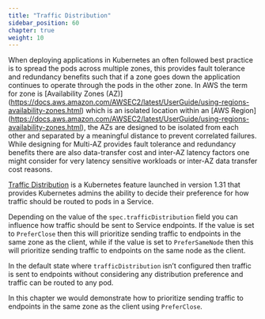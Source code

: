 ```yaml
---
title: "Traffic Distribution"
sidebar_position: 60
chapter: true
weight: 10
---
```


When deploying applications in Kubernetes an often followed best practice is to spread the pods across multiple zones, this provides fault tolerance and redundancy benefits such that if a zone goes down the application continues to operate through the pods in the other zone.
In AWS the term for zone is [Availability Zones (AZ)] (https://docs.aws.amazon.com/AWSEC2/latest/UserGuide/using-regions-availability-zones.html) which is an isolated location within an [AWS Region] (https://docs.aws.amazon.com/AWSEC2/latest/UserGuide/using-regions-availability-zones.html), the AZs are designed to be isolated from each other and separated by a meaningful distance to prevent correlated failures.
While designing for Multi-AZ provides fault tolerance and redundancy benefits there are also data-transfer cost and inter-AZ latency factors one might consider for very latency sensitive workloads or inter-AZ data transfer cost reasons. 

[Traffic Distribution](https://kubernetes.io/docs/reference/networking/virtual-ips/#traffic-distribution) is a Kubernetes feature launched in version 1.31 that provides Kubernetes admins the ability to decide their preference for how traffic should be routed to pods in a Service. 

Depending on the value of the `spec.trafficDistribution` field you can influence how traffic should be sent to Service endpoints. If the value is set to `PreferClose` then this will prioritize sending traffic to endpoints in the same zone as the client, while if the value is set to `PreferSameNode` then this will prioritize sending traffic to endpoints on the same node as the client. 

In the default state where `trafficDistribution` isn’t configured then traffic is sent to endpoints without considering any distribution preference and traffic can be routed to any pod.

In this chapter we would demonstrate how to prioritize sending traffic to endpoints in the same zone as the client using `PreferClose`.
